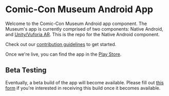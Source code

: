 # Comic-Con Museum Android App

Welcome to the Comic-Con Museum Android app component. The Museum's app is currently comprised of two components:
Native Android, and [Unity/Vuforia AR](TODO). This is the repo for the Native Android component.

Check out our [contribution guidelines](TODO) to get started.

Once we're live, you can find the app in the [Play Store](https://play.google.com/store).

## Beta Testing

Eventually, a beta build of the app will become available. Please fill out 
[this form](https://docs.google.com/forms/d/e/1FAIpQLSc_-53bZPUKs7Qp0akAlvxjKrqoeD_STJYh9MRrwnfttaSc-g/viewform?usp=sf_link) 
if you're interested in receiving this build once it becomes available.

